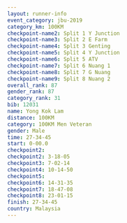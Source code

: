 ```yaml
---
layout: runner-info 
event_category: jbu-2019 
category_km: 100KM 
checkpoint-name2: Split 1 Y Junction  
checkpoint-name3: Split 2 E Farm  
checkpoint-name4: Split 3 Genting  
checkpoint-name5: Split 4 Y Junction 
checkpoint-name6: Split 5 ATV 
checkpoint-name7: Split 6 Nuang 1 
checkpoint-name8: Split 7 G Nuang 
checkpoint-name9: Split 8 Nuang 2 
overall_rank: 87
gender_rank: 87
category_rank: 31
bib: 12031
name: Yong Kok Lam
distance: 100KM
category: 100KM Men Veteran
gender: Male
time: 27-34-45
start: 0-00.0
checkpoint2: 
checkpoint2: 3-18-05
checkpoint3: 7-02-14
checkpoint4: 10-14-50
checkpoint5: 
checkpoint6: 14-31-35
checkpoint7: 18-47-08
checkpoint8: 23-01-15
finish: 27-34-45
country: Malaysia
---
```

